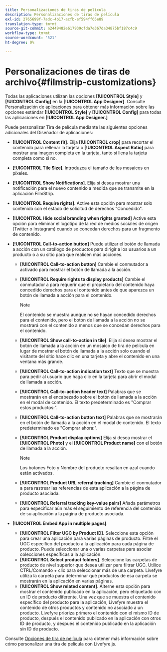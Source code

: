 ```yaml
---
title: Personalizaciones de tiras de película
description: Personalizaciones de tiras de película
exl-id: 2765699f-7adc-4b17-acfb-ef594ff65e89
translation-type: tm+mt
source-git-commit: a2449482e617939cfda7e367da34875bf187c4c9
workflow-type: tm+mt
source-wordcount: '521'
ht-degree: 0%

---
```


# Personalizaciones de tiras de archivo{#filmstrip-customizations}

Todas las aplicaciones utilizan las opciones **[!UICONTROL Style]** y **[!UICONTROL Config]** en la **[!UICONTROL App Designer]**. Consulte Personalización de aplicaciones para obtener más información sobre las opciones estándar **[!UICONTROL Style]** y **[!UICONTROL Config]** para todas las aplicaciones en **[!UICONTROL App Designer.]**

Puede personalizar Tira de película mediante las siguientes opciones adicionales del Diseñador de aplicaciones:

* **[!UICONTROL Content fit]**. Elija **[!UICONTROL crop]** para recortar el contenido para rellenar la tarjeta o **[!UICONTROL Aspect Ratio]** para mostrar una imagen completa en la tarjeta, tanto si llena la tarjeta completa como si no.
* **[!UICONTROL Tile Size]**. Introduzca el tamaño de los mosaicos en píxeles.
* **[!UICONTROL Show Notifications]**. Elija si desea mostrar una notificación para el nuevo contenido a medida que se transmite en la aplicación FilmStrip.
* **[!UICONTROL Require rights]**. Active esta opción para mostrar solo contenido con el estado de solicitud de derechos &quot;Concedido&quot;.
* **[!UICONTROL Hide social branding when rights granted]** Active esta opción para eliminar el logotipo de la red de medios sociales de origen (Twitter o Instagram) cuando se concedan derechos para un fragmento de contenido.
* **[!UICONTROL Call-to-action button]** Puede utilizar el botón de llamada a acción con un catálogo de productos para dirigir a los usuarios a un producto o a su sitio para que realicen más acciones.

   * **[!UICONTROL Call-to-action button]** Cambie el conmutador a activado para mostrar el botón de llamada a la acción.
   * **[!UICONTROL Require rights to display products]** Cambie el conmutador a para requerir que el propietario del contenido haya concedido derechos para el contenido antes de que aparezca un botón de llamada a acción para el contenido.

      >[!NOTE]
      >
      >El contenido se muestra aunque no se hayan concedido derechos para el contenido, pero el botón de llamada a la acción no se mostrará con el contenido a menos que se concedan derechos para el contenido.

   * **[!UICONTROL Show call-to-action in tile]**. Elija si desea mostrar el botón de llamada a la acción en un mosaico de tira de película en lugar de mostrar el botón de llamada a la acción solo cuando el visitante del sitio hace clic en una tarjeta y abre el contenido en una ventana más grande.
   * **[!UICONTROL Call-to-action indication text]** Texto que se muestra para pedir al usuario que haga clic en la tarjeta para abrir el modal de llamada a acción.
   * **[!UICONTROL Call-to-action header text]** Palabras que se mostrarán en el encabezado sobre el botón de llamada a la acción en el modal de contenido. El texto predeterminado es &quot;Comprar estos productos:&quot;.
   * **[!UICONTROL Call-to-action button text]** Palabras que se mostrarán en el botón de llamada a la acción en el modal de contenido. El texto predeterminado es &quot;Comprar ahora:&quot;.
   * **[!UICONTROL Product display options]** Elija si desea mostrar el  **[!UICONTROL Photo]** y el  **[!UICONTROL Product name]** con el botón de llamada a la acción.

      >[!NOTE]
      >
      >Los botones Foto y Nombre del producto resaltan en azul cuando están activados.

   * **[!UICONTROL Product URL referral tracking]** Cambie el conmutador a para rastrear las referencias de esta aplicación a la página de producto asociada.
   * **[!UICONTROL Referral tracking key-value pairs]** Añada parámetros para especificar aún más el seguimiento de referencia del contenido de su aplicación a la página de producto asociada.

* **[!UICONTROL Embed App in multiple pages]**.

   * **[!UICONTROL Filter UGC by Product ID]**. Seleccione esta opción para crear una aplicación para varias páginas de producto. Filtre el UGC específico del producto a la aplicación para cada página de producto. Puede seleccionar una o varias carpetas para asociar colecciones específicas a la aplicación.
   * **[!UICONTROL Select product folders]**. Seleccione las carpetas de producto de nivel superior que desea utilizar para filtrar UGC. Utilice CTRL/Comando + clic para seleccionar más de una carpeta. Livefyre utiliza la carpeta para determinar qué productos de esa carpeta se mostrarán en la aplicación en varias páginas.
   * **[!UICONTROL Show related content]**. Alterne esta opción para mostrar el contenido publicado en la aplicación, pero etiquetado con un ID de producto diferente. Una vez que se muestra el contenido específico del producto para la aplicación, Livefyre muestra el contenido de otros productos y contenido no asociado a un producto. Livefyre prioriza primero el contenido con el mismo ID de producto, después el contenido publicado en la aplicación con otros ID de producto, y después el contenido publicado en la aplicación sin ID de producto.

Consulte [Opciones de tira de película](/help/implementation/c-getting-started/c-implementation-process/c-using-livefyre.js-to-create-customize-and-use-apps-on-your-site.md) para obtener más información sobre cómo personalizar una tira de película con Livefyre.js.
